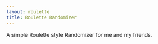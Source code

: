 ```yaml
---
layout: roulette
title: Roulette Randomizer
---
```


A simple Roulette style Randomizer for me and my friends.
 
